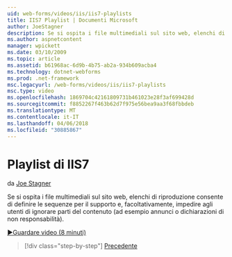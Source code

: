 ```yaml
---
uid: web-forms/videos/iis/iis7-playlists
title: IIS7 Playlist | Documenti Microsoft
author: JoeStagner
description: Se si ospita i file multimediali sul sito web, elenchi di riproduzione consentono di definire le sequenze per il supporto e, facoltativamente, impedire agli utenti di ignorare parti di t...
ms.author: aspnetcontent
manager: wpickett
ms.date: 03/10/2009
ms.topic: article
ms.assetid: b61968ac-6d9b-4b75-ab2a-934b609acba4
ms.technology: dotnet-webforms
ms.prod: .net-framework
msc.legacyurl: /web-forms/videos/iis/iis7-playlists
msc.type: video
ms.openlocfilehash: 1869704c42161809731b461023e28f3af699428d
ms.sourcegitcommit: f8852267f463b62d7f975e56bea9aa3f68fbbdeb
ms.translationtype: MT
ms.contentlocale: it-IT
ms.lasthandoff: 04/06/2018
ms.locfileid: "30885867"
---
```

<a name="iis7-playlists"></a>Playlist di IIS7
====================
da [Joe Stagner](https://github.com/JoeStagner)

Se si ospita i file multimediali sul sito web, elenchi di riproduzione consente di definire le sequenze per il supporto e, facoltativamente, impedire agli utenti di ignorare parti del contenuto (ad esempio annunci o dichiarazioni di non responsabilità).

[&#9654;Guardare video (8 minuti)](https://channel9.msdn.com/Blogs/ASP-NET-Site-Videos/iis7-playlists)

> [!div class="step-by-step"]
> [Precedente](bit-rate-throttling.md)
